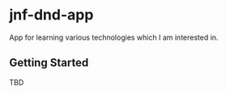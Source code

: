 # jnf-dnd-app

App for learning various technologies which I am interested in.

## Getting Started

TBD
